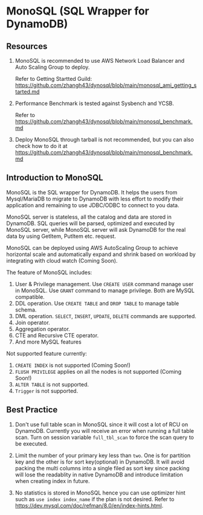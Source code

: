 # MonoSQL (SQL Wrapper for DynamoDB)

## Resources

1. MonoSQL is recommended to use AWS Network Load Balancer and Auto Scaling Group to deploy.

    Refer to Getting Startted Guild: https://github.com/zhangh43/dynosql/blob/main/monosql_ami_getting_started.md


2. Performance Benchmark is tested against Sysbench and YCSB.
    
    Refer to https://github.com/zhangh43/dynosql/blob/main/monosql_benchmark.md

3. Deploy MonoSQL through tarball is not recommended, but you can also check how to do it at https://github.com/zhangh43/dynosql/blob/main/monosql_benchmark.md

## Introduction to MonoSQL

MonoSQL is the SQL wrapper for DynamoDB. It helps the users from Mysql/MariaDB to migrate to DynamoDB with less effort to modify their application and remaining to use JDBC/ODBC to connect to you data.

MonoSQL server is stateless, all the catalog and data are stored in DynamoDB. SQL queries will be parsed, optimized and executed by MonoSQL server, while MonoSQL server will ask DynamoDB for the real data by using GetItem, PutItem etc. request.

MonoSQL can be deployed using AWS AutoScaling Group to achieve horizontal scale and automatically expand and shrink based on workload by integrating with cloud watch (Coming Soon).


The feature of MonoSQL includes:
1. User & Privilege management. Use `CREATE USER` command manage user in MonoSQL. Use `GRANT` command to manage privilege. Both are MySQL compatible.
2. DDL operation. Use `CREATE TABLE` and `DROP TABLE` to manage table schema.
3. DML operation. `SELECT`, `INSERT`, `UPDATE`, `DELETE` commands are supported.
4. Join operator.
5. Aggregation operator.
6. CTE and Recursive CTE operator.
7. And more MySQL features

Not supported feature currently:
1. `CREATE INDEX` is not supported (Coming Soon!)
2. `FLUSH PRIVILEGE` applies on all the nodes is not supported (Coming Soon!)
3. `ALTER TABLE` is not supported.
4. `Trigger` is not supported.


## Best Practice

1. Don't use full table scan in MonoSQL since it will cost a lot of RCU on DynamoDB. Currently you will receive an error when running a full table scan. Turn on session variable `full_tbl_scan` to force the scan query to be executed.

2. Limit the number of your primary key less than `two`. One is for partition key and the other is for sort key(optional) in DynamoDB. It will avoid packing the multi columns into a single filed as sort key since packing will lose the readablity in native DynamoDB and introduce limitation when creating index in future.

3. No statistics is stored in MonoSQL hence you can use optimizer hint such as `use index index_name` if the plan is not desired. Refer to https://dev.mysql.com/doc/refman/8.0/en/index-hints.html.
